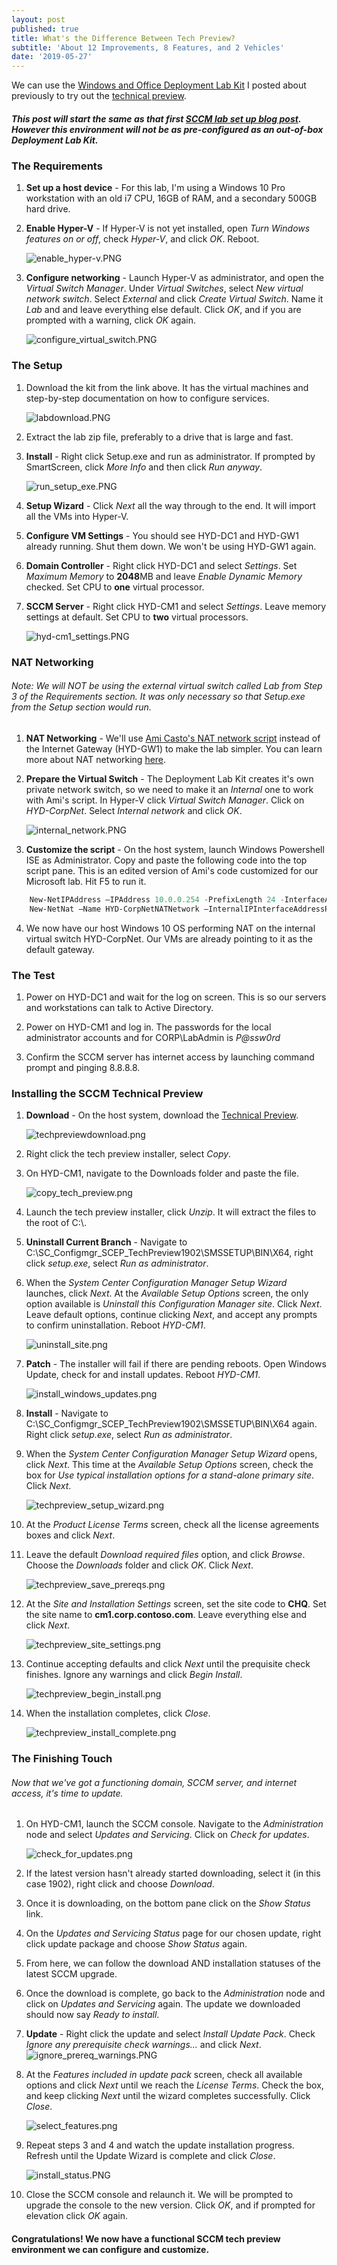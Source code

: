 ```yaml
---
layout: post
published: true
title: What's the Difference Between Tech Preview?
subtitle: 'About 12 Improvements, 8 Features, and 2 Vehicles'
date: '2019-05-27'
---
```


We can use the [Windows and Office Deployment Lab Kit](https://www.microsoft.com/en-us/evalcenter/evaluate-lab-kit) I posted about previously to try out the [technical preview](https://www.microsoft.com/en-us/evalcenter/evaluate-system-center-configuration-manager-and-endpoint-protection-technical-preview). 

##### This post will start the same as that first [SCCM lab set up blog post](https://doug.seiler.us/2018-05-30-set-up-the-sccm-lab/).  However this environment will not be as pre-configured as an out-of-box Deployment Lab Kit.

### The Requirements
1. **Set up a host device** - For this lab, I'm using a Windows 10 Pro workstation with an old i7 CPU, 16GB of RAM, and a secondary 500GB hard drive.

2. **Enable Hyper-V** -  If Hyper-V is not yet installed, open _Turn Windows features on or off_, check _Hyper-V_, and click _OK_. Reboot.

    ![enable_hyper-v.PNG](/img/200/enable_hyper-v.PNG)
3. **Configure networking** - Launch Hyper-V as administrator, and open the _Virtual Switch Manager_.  Under _Virtual Switches_, select _New virtual network switch_.  Select _External_ and click _Create Virtual Switch_.  Name it _Lab_ and and leave everything else default.  Click _OK_, and if you are prompted with a warning, click _OK_ again.

    ![configure_virtual_switch.PNG](/img/200/configure_virtual_switch.PNG)

### The Setup
1. Download the kit from the link above.  It has the virtual machines and step-by-step documentation on how to configure services.

    ![labdownload.PNG](/img/200/labdownload.png)
2. Extract the lab zip file, preferably to a drive that is large and fast.

3. **Install** - Right click Setup.exe and run as administrator.  If prompted by SmartScreen, click _More Info_ and then click _Run anyway_.

    ![run_setup_exe.PNG](/img/200/run_setup_exe.PNG)
4. **Setup Wizard** - Click _Next_ all the way through to the end.  It will import all the VMs into Hyper-V.

5. **Configure VM Settings** - You should see HYD-DC1 and HYD-GW1 already running.  Shut them down.  We won't be using HYD-GW1 again.

6. **Domain Controller** - Right click HYD-DC1 and select _Settings_. Set _Maximum Memory_ to **2048**MB and leave _Enable Dynamic Memory_ checked.  Set CPU to **one** virtual processor.

7. **SCCM Server** - Right click HYD-CM1 and select _Settings_. Leave memory settings at default. Set CPU to **two** virtual processors.

    ![hyd-cm1_settings.PNG](/img/200/hyd-cm1_settings.PNG)

### NAT Networking
###### Note: We will NOT be using the external virtual switch called _Lab_ from _Step 3_ of the _Requirements_ section.  It was only necessary so that Setup.exe from the _Setup_ section would run.
1. **NAT Networking** - We'll use [Ami Casto's NAT network script](https://deploymentresearch.com/Research/Post/558/Setting-Up-New-Networking-Features-in-Server-2016 "Setting Up New Networking Features in Server 2016") instead of the Internet Gateway (HYD-GW1) to make the lab simpler.  You can learn more about NAT networking [here](https://docs.microsoft.com/en-us/virtualization/hyper-v-on-windows/user-guide/setup-nat-network "Set up a NAT network").

2.  **Prepare the Virtual Switch** - The Deployment Lab Kit creates it's own private network switch, so we need to make it an _Internal_ one to work with Ami's script.  In Hyper-V click _Virtual Switch Manager_.  Click on _HYD-CorpNet_.  Select _Internal network_ and click _OK_.

    ![internal_network.PNG](/img/200/internal_network.PNG)
3. **Customize the script** - On the host system, launch Windows Powershell ISE as Administrator.  Copy and paste the following code into the top script pane.  This is an edited version of Ami's code customized for our Microsoft lab.  Hit F5 to run it.
```powershell
    New-NetIPAddress –IPAddress 10.0.0.254 -PrefixLength 24 -InterfaceAlias "vEthernet (HYD-CorpNet)" 
    New-NetNat –Name HYD-CorpNetNATNetwork –InternalIPInterfaceAddressPrefix 10.0.0.0/24
```
4. We now have our host Windows 10 OS performing NAT on the internal virtual switch HYD-CorpNet.  Our VMs are already pointing to it as the default gateway.

### The Test
1. Power on HYD-DC1 and wait for the log on screen.  This is so our servers and workstations can talk to Active Directory.

2. Power on HYD-CM1 and log in.  The passwords for the local administrator accounts and for CORP\LabAdmin is _P@ssw0rd_

3. Confirm the SCCM server has internet access by launching command prompt and pinging 8.8.8.8.

### Installing the SCCM Technical Preview
1. **Download** - On the host system, download the [Technical Preview](https://www.microsoft.com/en-us/evalcenter/evaluate-system-center-configuration-manager-and-endpoint-protection-technical-preview).

    ![techpreviewdownload.png](/img/500/techpreviewdownload.png)
2. Right click the tech preview installer, select _Copy_.

3. On HYD-CM1, navigate to the Downloads folder and paste the file.

    ![copy_tech_preview.png](/img/500/copy_tech_preview.png)
4. Launch the tech preview installer, click _Unzip_.  It will extract the files to the root of C:\\.

5. **Uninstall Current Branch** - Navigate to C:\SC_Configmgr_SCEP_TechPreview1902\SMSSETUP\BIN\X64, right click _setup.exe_, select _Run as administrator_.

6. When the _System Center Configuration Manager Setup Wizard_ launches, click _Next_.  At the _Available Setup Options_ screen, the only option available is _Uninstall this Configuration Manager site_.  Click _Next_.  Leave default options, continue clicking _Next_, and accept any prompts to confirm uninstallation.  Reboot _HYD-CM1_.

    ![uninstall_site.png](/img/500/uninstall_site.png)
7. **Patch** - The installer will fail if there are pending reboots.  Open Windows Update, check for and install updates.  Reboot _HYD-CM1_.

    ![install_windows_updates.png](/img/500/install_windows_updates.png)
8. **Install** - Navigate to C:\SC_Configmgr_SCEP_TechPreview1902\SMSSETUP\BIN\X64 again. Right click _setup.exe_, select _Run as administrator_.

9. When the _System Center Configuration Manager Setup Wizard_ opens, click _Next_.  This time at the _Available Setup Options_ screen, check the box for _Use typical installation options for a stand-alone primary site_.  Click _Next_.

    ![techpreview_setup_wizard.png](/img/500/techpreview_setup_wizard.png)
10. At the _Product License Terms_ screen, check all the license agreements boxes and click _Next_.

11. Leave the default _Download required files_ option, and click _Browse_.  Choose the _Downloads_ folder and click _OK_.  Click _Next_.

    ![techpreview_save_prereqs.png](/img/500/techpreview_save_prereqs.png)
12. At the _Site and Installation Settings_ screen, set the site code to **CHQ**.  Set the site name to **cm1.corp.contoso.com**.  Leave everything else and click _Next_.

    ![techpreview_site_settings.png](/img/500/techpreview_site_settings.png)
13. Continue accepting defaults and click _Next_ until the prequisite check finishes.  Ignore any warnings and click _Begin Install_.

    ![techpreview_begin_install.png](/img/500/techpreview_begin_install.png)
14. When the installation completes, click _Close_.

    ![techpreview_install_complete.png](/img/500/techpreview_install_complete.png)

### The Finishing Touch
###### Now that we've got a functioning domain, SCCM server, and internet access, it's time to update.
1. On HYD-CM1, launch the SCCM console.  Navigate to the _Administration_ node and select _Updates and Servicing_. Click on _Check for updates_.

    ![check_for_updates.png](/img/500/check_for_updates.png)
2. If the latest version hasn't already started downloading, select it (in this case 1902), right click and choose _Download_.

3. Once it is downloading, on the bottom pane click on the _Show Status_ link.

4. On the _Updates and Servicing Status_ page for our chosen update, right click update package and choose _Show Status_ again.

5. From here, we can follow the download AND installation statuses of the latest SCCM upgrade.

6. Once the download is complete, go back to the _Administration_ node and click on _Updates and Servicing_ again.  The update we downloaded should now say _Ready to install_.

7. **Update** - Right click the update and select _Install Update Pack_. Check _Ignore any prerequisite check warnings..._ and click _Next_.  
    ![ignore_prereq_warnings.PNG](/img/500/ignore_prereq_warnings.png)

8. At the _Features included in update pack_ screen, check all available options and click _Next_ until we reach the _License Terms_.  Check the box, and keep clicking _Next_ until the wizard completes successfully.  Click _Close_.

    ![select_features.png](/img/500/select_features.png)
9. Repeat steps 3 and 4 and watch the update installation progress.  Refresh until the Update Wizard is complete and click _Close_.

	![install_status.PNG](/img/500/install_status.PNG)
10. Close the SCCM console and relaunch it.  We will be prompted to upgrade the console to the new version. Click _OK_, and if prompted for elevation click _OK_ again.

#### Congratulations!  We now have a functional SCCM tech preview environment we can configure and customize.